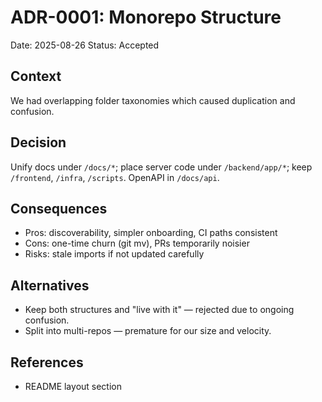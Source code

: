 # ADR-0001: Monorepo Structure
Date: 2025-08-26
Status: Accepted

## Context
We had overlapping folder taxonomies which caused duplication and confusion.

## Decision
Unify docs under `/docs/*`; place server code under `/backend/app/*`; keep `/frontend`, `/infra`, `/scripts`. OpenAPI in `/docs/api`.

## Consequences
- Pros: discoverability, simpler onboarding, CI paths consistent
- Cons: one-time churn (git mv), PRs temporarily noisier
- Risks: stale imports if not updated carefully

## Alternatives
- Keep both structures and "live with it" — rejected due to ongoing confusion.
- Split into multi-repos — premature for our size and velocity.

## References
- README layout section
